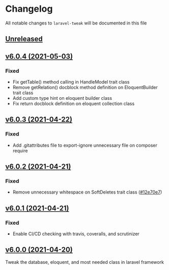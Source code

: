# Changelog

All notable changes to `laravel-tweak` will be documented in this file

## [Unreleased](https://github.com/ianriizky/laravel-tweak/compare/v6.0.4...feature/6.x)

## [v6.0.4 (2021-05-03)](https://github.com/ianriizky/laravel-tweak/compare/v6.0.3...v6.0.4)

### Fixed
- Fix getTable() method calling in HandleModel trait class
- Remove getRelation() docblock method definition on EloquentBuilder trait class
- Add custom type hint on eloquent builder class
- Fix return docblock definition on eloquent collection class

## [v6.0.3 (2021-04-22)](https://github.com/ianriizky/laravel-tweak/compare/v6.0.2...v6.0.3)

### Fixed
- Add .gitattributes file to export-ignore unnecessary file on composer require

## [v6.0.2 (2021-04-21)](https://github.com/ianriizky/laravel-tweak/compare/v6.0.1...v6.0.2)

### Fixed
- Remove unnecessary whitespace on SoftDeletes trait class ([#12e70e7](https://github.com/ianriizky/laravel-tweak/commit/12e70e7))

## [v6.0.1 (2021-04-21)](https://github.com/ianriizky/laravel-tweak/compare/v6.0.0...v6.0.1)

### Fixed
- Enable CI/CD checking with travis, coveralls, and scrutinizer

## [v6.0.0 (2021-04-20)](https://github.com/ianriizky/laravel-tweak/releases/tag/v6.0.0)

Tweak the database, eloquent, and most needed class in laravel framework
